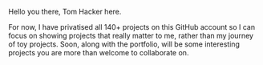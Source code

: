 Hello you there, Tom Hacker here. 

For now, I have privatised all 140+ projects on this GitHub account so I can focus on showing projects that really matter to me, rather than my journey of toy projects. Soon, along with the portfolio, will be some interesting projects you are more than welcome to collaborate on.